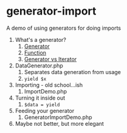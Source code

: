 # generator-import
A demo of using generators for doing imports

1. What's a generator?
    1. [Generator](http://php.net/manual/en/language.generators.overview.php)
    1. [Function](http://php.net/manual/en/language.generators.syntax.php)
    1. [Generator vs Iterator](http://php.net/manual/en/language.generators.comparison.php)
1. DataGenerator.php
    1. Separates data generation from usage
    1. `yield $x`
1. Importing - old school...ish
    1. ImportDemo.php
1. Turning it inside out
    1. `$data = yield`
1. Feeding your generator
    1. GeneratorImportDemo.php
1. Maybe not better, but more elegant
